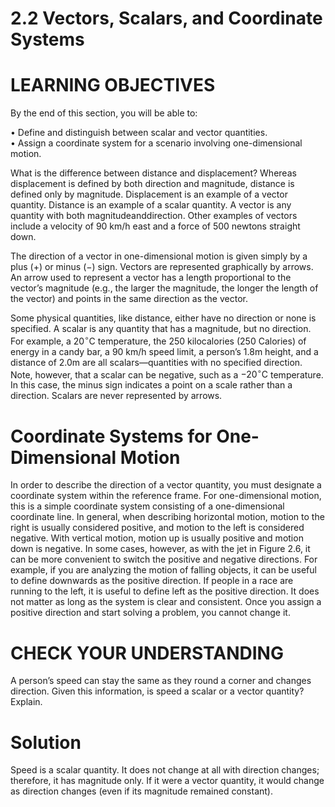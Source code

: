 # 2.2 Vectors, Scalars, and Coordinate Systems

# LEARNING OBJECTIVES

By the end of this section, you will be able to:

• Define and distinguish between scalar and vector quantities.   
• Assign a coordinate system for a scenario involving one-dimensional motion.

What is the difference between distance and displacement? Whereas displacement is defined by both direction and magnitude, distance is defined only by magnitude. Displacement is an example of a vector quantity. Distance is an example of a scalar quantity. A vector is any quantity with both magnitudeanddirection. Other examples of vectors include a velocity of $9 0 ~ \mathrm { { k m / h } }$ east and a force of 500 newtons straight down.

The direction of a vector in one-dimensional motion is given simply by a plus $( + )$ or minus $( - )$ sign. Vectors are represented graphically by arrows. An arrow used to represent a vector has a length proportional to the vector’s magnitude (e.g., the larger the magnitude, the longer the length of the vector) and points in the same direction as the vector.

Some physical quantities, like distance, either have no direction or none is specified. A scalar is any quantity that has a magnitude, but no direction. For example, a $2 0 ^ { \circ } \mathrm { C }$ temperature, the 250 kilocalories (250 Calories) of energy in a candy bar, a $9 0 ~ \mathrm { k m / h }$ speed limit, a person’s $1 . 8 \mathsf { m }$ height, and a distance of $2 . 0 \mathsf { m }$ are all scalars—quantities with no specified direction. Note, however, that a scalar can be negative, such as a $- 2 0 ^ { \circ } \mathrm { C }$ temperature. In this case, the minus sign indicates a point on a scale rather than a direction. Scalars are never represented by arrows.

# Coordinate Systems for One-Dimensional Motion

In order to describe the direction of a vector quantity, you must designate a coordinate system within the reference frame. For one-dimensional motion, this is a simple coordinate system consisting of a one-dimensional coordinate line. In general, when describing horizontal motion, motion to the right is usually considered positive, and motion to the left is considered negative. With vertical motion, motion up is usually positive and motion down is negative. In some cases, however, as with the jet in Figure 2.6, it can be more convenient to switch the positive and negative directions. For example, if you are analyzing the motion of falling objects, it can be useful to define downwards as the positive direction. If people in a race are running to the left, it is useful to define left as the positive direction. It does not matter as long as the system is clear and consistent. Once you assign a positive direction and start solving a problem, you cannot change it.

# CHECK YOUR UNDERSTANDING

A person’s speed can stay the same as they round a corner and changes direction. Given this information, is speed a scalar or a vector quantity? Explain.

# Solution

Speed is a scalar quantity. It does not change at all with direction changes; therefore, it has magnitude only. If it were a vector quantity, it would change as direction changes (even if its magnitude remained constant).
